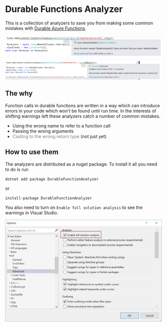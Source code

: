 # Durable Functions Analyzer

This is a collection of analyzers to save you from making some common mistakes with [Durable Azure Functions](https://docs.microsoft.com/en-us/azure/azure-functions/durable/durable-functions-overview). 

![An example of one of the analyzers finding an incorrectly named function call](images/poc.png)


![An example of one of the analyzers finding a function call with the wrong argument type](images/poc2.png)

## The why

Function calls in durable functions are written in a way which can introduce errors in your code which won't be found until run time. In the interests of shifting warnings left these analyzers catch a number of common mistakes.

* Using the wrong name to refer to a function call
* Passing the wrong arguments
* <span style="color: grey">Casting to the wrong return type </span> (not just yet)

## How to use them

The analyzers are distributed as a nuget package. To install it all you need to do is run

```
dotnet add package DurableFunctionAnalyzer
```

or

```
install-package DurableFunctionAnalyzer
```

You also need to turn on `Enable full solution analysis` to see the warnings in Visual Studio. 


![Enable full solution analysis](images/settings.png)

